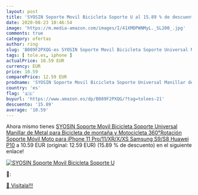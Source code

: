 ```yaml
---
layout: post
title: 'SYOSIN Soporte Movil Bicicleta Soporte U al 15.89 % de descuento'
date: 2020-08-23 10:46:54
image: 'https://m.media-amazon.com/images/I/41XMDPWNMyL._SL200_.jpg'
comments: true
category: ofertas
author: ring
slug: 'B089F2PXQG-es SYOSIN Soporte Movil Bicicleta Soporte Universal Manillar...'
tags: [ tole.es, iphone ]
actualPrice: 10.59 EUR
currency: EUR
price: 10.59
comparePrice: 12.59 EUR
prodname: 'SYOSIN Soporte Movil Bicicleta Soporte Universal Manillar de Metal para Bicicleta de montaña y Motocicleta  360°Rotación Soporte Móvil Moto para iPhone 11 Pro/11/XR/X/XS  Samsung S9/S8  Huawei P10'
country: 'es'
flag: '🇪🇸'
buyurl: 'https://www.amazon.es/dp/B089F2PXQG/?tag=tolees-21'
descuento: '15.89'
average: '10.59'
---
```


Ahora mismo tienes [SYOSIN Soporte Movil Bicicleta Soporte Universal Manillar de Metal para Bicicleta de montaña y Motocicleta  360°Rotación Soporte Móvil Moto para iPhone 11 Pro/11/XR/X/XS  Samsung S9/S8  Huawei P10](https://www.amazon.es/dp/B089F2PXQG/?tag=tolees-21) a 10.59 EUR (original: 12.59 EUR) (15.89 %  de descuento) en el siguiente enlace!

[![SYOSIN Soporte Movil Bicicleta Soporte U](https://m.media-amazon.com/images/I/41XMDPWNMyL._SL200_.jpg)](https://www.amazon.es/dp/B089F2PXQG/?tag=tolees-21)

🔎:


[🛒 Visítala!!!](https://www.amazon.es/dp/B089F2PXQG/?tag=tolees-21)
